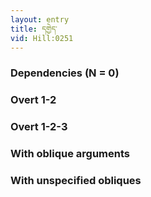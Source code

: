```yaml
---
layout: entry
title: དགྱེད་
vid: Hill:0251
---
```

### Dependencies (N = 0)


### Overt 1-2


### Overt 1-2-3


### With oblique arguments


### With unspecified obliques
